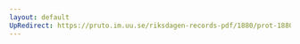 ```yaml
---
layout: default
UpRedirect: https://pruto.im.uu.se/riksdagen-records-pdf/1880/prot-1880--ak--011.pdf
---
```

